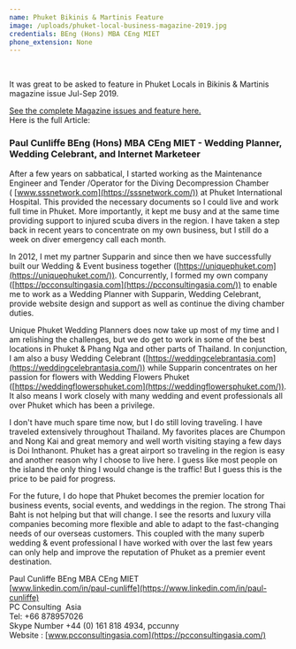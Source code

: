 ```yaml
---
name: Phuket Bikinis & Martinis Feature
image: /uploads/phuket-local-business-magazine-2019.jpg
credentials: BEng (Hons) MBA CEng MIET
phone_extension: None
---
```


&nbsp;

It was great to be asked to feature in Phuket Locals in Bikinis & Martinis magazine issue Jul-Sep 2019.

[See the complete Magazine issues and feature here.](http://phuketbikinismartinis.com/)&nbsp;<br>Here is the full Article:

### Paul Cunliffe BEng (Hons) MBA CEng MIET - Wedding Planner, Wedding Celebrant, and Internet Marketeer

After a few years on sabbatical, I started working as the Maintenance Engineer and Tender /Operator for the Diving Decompression Chamber (&nbsp;[www.sssnetwork.com](https://sssnetwork.com/)) at Phuket International Hospital. This provided the necessary documents so I could live and work full time in Phuket. More importantly, it kept me busy and at the same time providing support to injured scuba divers in the region. I have taken a step back in recent years to concentrate on my own business, but I still do a week on diver emergency call each month.

In 2012, I met my partner Supparin and since then we have successfully built our Wedding & Event business together ([https://uniquephuket.com](https://uniquephuket.com/)). Concurrently, I formed my own company ([https://pcconsultingasia.com](https://pcconsultingasia.com/)) to enable me to work as a Wedding Planner with Supparin, Wedding Celebrant, provide website design and support as well as continue the diving chamber duties.

Unique Phuket Wedding Planners does now take up most of my time and I am relishing the challenges, but we do get to work in some of the best locations in Phuket & Phang Nga and other parts of Thailand. In conjunction, I am also a busy Wedding Celebrant ([https://weddingcelebrantasia.com](https://weddingcelebrantasia.com/)) while Supparin concentrates on her passion for flowers with Wedding Flowers Phuket ([https://weddingflowersphuket.com](https://weddingflowersphuket.com/)). It also means I work closely with many wedding and event professionals all over Phuket which has been a privilege.

I don't have much spare time now, but I do still loving traveling. I have traveled extensively throughout Thailand. My favorites places are Chumpon and Nong Kai and great memory and well worth visiting staying a few days is Doi Inthanont. Phuket has a great airport so traveling in the region is easy and another reason why I choose to live here. I guess like most people on the island the only thing I would change is the traffic\! But I guess this is the price to be paid for progress.

For the future, I do hope that Phuket becomes the premier location for business events, social events, and weddings in the region. The strong Thai Baht is not helping but that will change. I see the resorts and luxury villa companies becoming more flexible and able to adapt to the fast-changing needs of our overseas customers. This coupled with the many superb wedding & event professional I have worked with over the last few years can only help and improve the reputation of Phuket as a premier event destination.

Paul Cunliffe BEng MBA CEng MIET<br>[www.linkedin.com/in/paul-cunliffe](https://www.linkedin.com/in/paul-cunliffe)<br>PC Consulting&nbsp; Asia<br>Tel: +66 878957026<br>Skype Number +44 (0) 161 818 4934, pccunny<br>Website :&nbsp;[www.pcconsultingasia.com](https://pcconsultingasia.com/)

&nbsp;